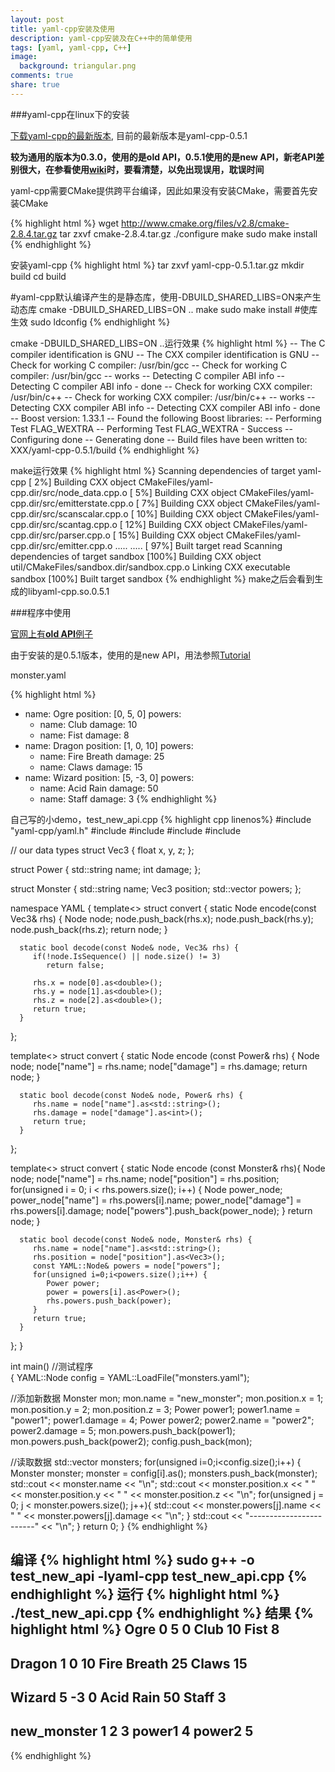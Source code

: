 ```yaml
---
layout: post
title: yaml-cpp安装及使用
description: yaml-cpp安装及在C++中的简单使用
tags: [yaml, yaml-cpp, C++]
image:
  background: triangular.png
comments: true
share: true
---
```


###yaml-cpp在linux下的安装

[下载yaml-cpp的最新版本](http://code.google.com/p/yaml-cpp/downloads/list), 目前的最新版本是yaml-cpp-0.5.1

**较为通用的版本为0.3.0，使用的是old API，0.5.1使用的是new API，新老API差别很大，在参看使用[wiki](http://code.google.com/p/yaml-cpp/w/list)时，要看清楚，以免出现误用，耽误时间**

yaml-cpp需要CMake提供跨平台编译，因此如果没有安装CMake，需要首先安装CMake

{% highlight html %}
wget http://www.cmake.org/files/v2.8/cmake-2.8.4.tar.gz
tar zxvf cmake-2.8.4.tar.gz
./configure
make
sudo make install
{% endhighlight %}

安装yaml-cpp
{% highlight html %}
tar zxvf yaml-cpp-0.5.1.tar.gz
mkdir build
cd build

#yaml-cpp默认编译产生的是静态库，使用-DBUILD_SHARED_LIBS=ON来产生动态库
cmake -DBUILD_SHARED_LIBS=ON ..
make
sudo make install
#使库生效
sudo ldconfig
{% endhighlight %}

cmake -DBUILD_SHARED_LIBS=ON ..运行效果
{% highlight html %}
-- The C compiler identification is GNU
-- The CXX compiler identification is GNU
-- Check for working C compiler: /usr/bin/gcc
-- Check for working C compiler: /usr/bin/gcc -- works
-- Detecting C compiler ABI info
-- Detecting C compiler ABI info - done
-- Check for working CXX compiler: /usr/bin/c++
-- Check for working CXX compiler: /usr/bin/c++ -- works
-- Detecting CXX compiler ABI info
-- Detecting CXX compiler ABI info - done
-- Boost version: 1.33.1
-- Found the following Boost libraries:
-- Performing Test FLAG_WEXTRA
-- Performing Test FLAG_WEXTRA - Success
-- Configuring done
-- Generating done
-- Build files have been written to: XXX/yaml-cpp-0.5.1/build
{% endhighlight %}

make运行效果
{% highlight html %}
Scanning dependencies of target yaml-cpp
[  2%] Building CXX object CMakeFiles/yaml-cpp.dir/src/node_data.cpp.o
[  5%] Building CXX object CMakeFiles/yaml-cpp.dir/src/emitterstate.cpp.o
[  7%] Building CXX object CMakeFiles/yaml-cpp.dir/src/scanscalar.cpp.o
[ 10%] Building CXX object CMakeFiles/yaml-cpp.dir/src/scantag.cpp.o
[ 12%] Building CXX object CMakeFiles/yaml-cpp.dir/src/parser.cpp.o
[ 15%] Building CXX object CMakeFiles/yaml-cpp.dir/src/emitter.cpp.o
.....
.....
[ 97%] Built target read
Scanning dependencies of target sandbox
[100%] Building CXX object util/CMakeFiles/sandbox.dir/sandbox.cpp.o
Linking CXX executable sandbox
[100%] Built target sandbox
{% endhighlight %}
make之后会看到生成的libyaml-cpp.so.0.5.1


###程序中使用

[官网上有**old API**例子](https://code.google.com/p/yaml-cpp/wiki/HowToParseADocument)

由于安装的是0.5.1版本，使用的是new API，用法参照[Tutorial](http://code.google.com/p/yaml-cpp/wiki/Tutorial)

monster.yaml

{% highlight html %}
- name: Ogre
  position: [0, 5, 0]
  powers:
    - name: Club
      damage: 10
    - name: Fist
      damage: 8
- name: Dragon
  position: [1, 0, 10]
  powers:
    - name: Fire Breath
      damage: 25
    - name: Claws
      damage: 15
- name: Wizard
  position: [5, -3, 0]
  powers:
    - name: Acid Rain
      damage: 50
    - name: Staff
      damage: 3
{% endhighlight %}


自己写的小demo，test_new_api.cpp
{% highlight cpp linenos%}
#include "yaml-cpp/yaml.h"
#include <iostream>
#include <fstream>
#include <string>
#include <vector>

// our data types
struct Vec3 {
   float x, y, z;
};

struct Power {
   std::string name;
   int damage;
};

struct Monster {
   std::string name;
   Vec3 position;
   std::vector <Power> powers;
};

namespace YAML {
   template<>
   struct convert<Vec3> {
      static Node encode(const Vec3& rhs) {
         Node node;
         node.push_back(rhs.x);
         node.push_back(rhs.y);
         node.push_back(rhs.z);
         return node;
      }

      static bool decode(const Node& node, Vec3& rhs) {
         if(!node.IsSequence() || node.size() != 3)
            return false;

         rhs.x = node[0].as<double>();
         rhs.y = node[1].as<double>();
         rhs.z = node[2].as<double>();
         return true;
      }
   };
   
   template<>
   struct convert<Power> {
      static Node encode (const Power& rhs) {
         Node node;
         node["name"] = rhs.name;
         node["damage"] = rhs.damage;
         return node;
      }
      
      static bool decode(const Node& node, Power& rhs) {
         rhs.name = node["name"].as<std::string>();
         rhs.damage = node["damage"].as<int>();
         return true;
      }
   };

   template<>
   struct convert<Monster> {
      static Node encode (const Monster& rhs){
         Node node;
         node["name"] = rhs.name;
         node["position"] = rhs.position;
         for(unsigned i = 0; i < rhs.powers.size(); i++) {
            Node power_node;
            power_node["name"] = rhs.powers[i].name;
            power_node["damage"] = rhs.powers[i].damage;
            node["powers"].push_back(power_node);
         }
         return node;
      }

      static bool decode(const Node& node, Monster& rhs) {
         rhs.name = node["name"].as<std::string>();
         rhs.position = node["position"].as<Vec3>();
         const YAML::Node& powers = node["powers"];
         for(unsigned i=0;i<powers.size();i++) {
            Power power;
            power = powers[i].as<Power>();
            rhs.powers.push_back(power);
         }
         return true;
      }
   };
}

int main() //测试程序  
{
   YAML::Node config = YAML::LoadFile("monsters.yaml");

   //添加新数据
   Monster mon;
   mon.name = "new_monster";
   mon.position.x = 1;
   mon.position.y = 2;
   mon.position.z = 3;
   Power power1;
   power1.name = "power1";
   power1.damage = 4;
   Power power2;
   power2.name = "power2";
   power2.damage = 5;
   mon.powers.push_back(power1);
   mon.powers.push_back(power2);
   config.push_back(mon);

   //读取数据
   std::vector<Monster> monsters;
   for(unsigned i=0;i<config.size();i++) {
      Monster monster;
      monster = config[i].as<Monster>();
      monsters.push_back(monster);
      std::cout << monster.name << "\n";
      std::cout << monster.position.x << " " << monster.position.y << " " << monster.position.z << "\n";
      for(unsigned j = 0; j < monster.powers.size(); j++){
         std::cout << monster.powers[j].name << " " << monster.powers[j].damage << "\n";
      }
      std::cout << "------------------------" << "\n";
   }
   return 0;
}
{% endhighlight %}

编译
{% highlight html %}
sudo g++ -o test_new_api -lyaml-cpp test_new_api.cpp 
{% endhighlight %}
运行
{% highlight html %}
./test_new_api.cpp
{% endhighlight %}
结果
{% highlight html %}
Ogre
0 5 0
Club 10
Fist 8
------------------------
Dragon
1 0 10
Fire Breath 25
Claws 15
------------------------
Wizard
5 -3 0
Acid Rain 50
Staff 3
------------------------
new_monster
1 2 3
power1 4
power2 5
------------------------
{% endhighlight %}
